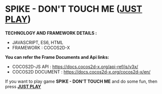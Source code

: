 # SPIKE - DON'T TOUCH ME (<a href="https://kmirazul.github.io/spike-dont-touch-me/">JUST PLAY</a>)

**TECHNOLOGY AND FRAMEWORK DETAILS :**
- JAVASCRIPT, ES6, HTML
- FRAMEWORK : COCOS2D-X

**You can refer the Frame Documents and Api links:**
- COCOS2D-JS API   : https://docs.cocos2d-x.org/api-ref/js/v3x/
- COCOS2D DOCUMENT : https://docs.cocos2d-x.org/cocos2d-x/en/

If you want to play game **SPIKE - DON'T TOUCH ME** and do some fun, then press **<a href="https://kmirazul.github.io/spike-dont-touch-me/">JUST PLAY</a>**


